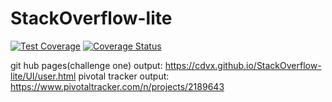 # StackOverflow-lite

[![Test Coverage](https://api.codeclimate.com/v1/badges/a99a88d28ad37a79dbf6/test_coverage)](https://codeclimate.com/github/codeclimate/codeclimate/test_coverage)
[![Coverage Status](https://coveralls.io/repos/github/cdvx/StackOverflow-lite/badge.svg?branch=master)](https://coveralls.io/github/cdvx/StackOverflow-lite?branch=master)

git hub pages(challenge one) output: https://cdvx.github.io/StackOverflow-lite/UI/user.html
pivotal tracker output: https://www.pivotaltracker.com/n/projects/2189643

